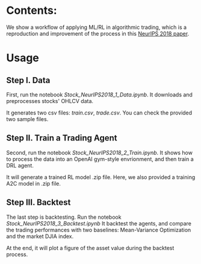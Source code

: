 # Contents:

We show a workflow of applying ML/RL in algorithmic trading, which is a reproduction and improvement of the process in this [NeurIPS 2018 paper](https://arxiv.org/abs/1811.07522).

# Usage

## Step I. Data

First, run the notebook *Stock_NeurIPS2018_1_Data.ipynb*. It downloads and preprocesses stocks' OHLCV data.

It generates two csv files: *train.csv*, *trade.csv*. You can check the provided two sample files.

## Step II. Train a Trading Agent

Second, run the notebook *Stock_NeurIPS2018_2_Train.ipynb*. It shows how to process the data into an OpenAI gym-style envrionment, and then train a DRL agent.

It will generate a trained RL model .zip file. Here, we also provided a training A2C model in .zip file.

## Step III. Backtest

The last step is backtesting. Run the notebook *Stock_NeurIPS2018_3_Backtest.ipynb* It backtest the agents, and compare the trading performances with two baselines: Mean-Variance Optimization and the market DJIA index. 

At the end, it will plot a figure of the asset value during the backtest process.
